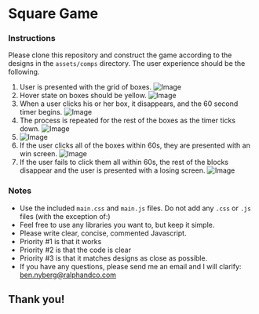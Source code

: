 # Square Game

### Instructions

Please clone this repository and construct the game according to  the designs in the `assets/comps` directory. The user experience should be the following.

1. User is presented with the grid of boxes.
![Image](/assets/comps/comp1-start.png?raw=true)
2. Hover state on boxes should be yellow.
![Image](/assets/comps/comp2-hover.png?raw=true)
3. When a user clicks his or her box, it disappears, and the 60 second timer begins.
![Image](/assets/comps/comp3-click.png?raw=true)
4. The process is repeated for the rest of the boxes as the timer ticks down.
![Image](/assets/comps/comp4-hover2.png?raw=true)
5. ![Image](/assets/comps/comp5-click.png?raw=true)
6. If the user clicks all of the boxes within 60s, they are presented with an win screen.
![Image](/assets/comps/comp6-end-win.png?raw=true)
7. If the user fails to click them all within 60s, the rest of the blocks disappear and the user is presented with a losing screen.
![Image](/assets/comps/comp7-end-lose.png?raw=true)

### Notes

* Use the included `main.css` and `main.js` files. Do not add any `.css` or `.js` files (with the exception of:)
* Feel free to use any libraries you want to, but keep it simple.
* Please write clear, concise, commented Javascript.
* Priority #1 is that it works
* Priority #2 is that the code is clear
* Priority #3 is that it matches designs as close as possible.
* If you have any questions, please send me an email and I will clarify: <ben.nyberg@ralphandco.com>

## Thank you!